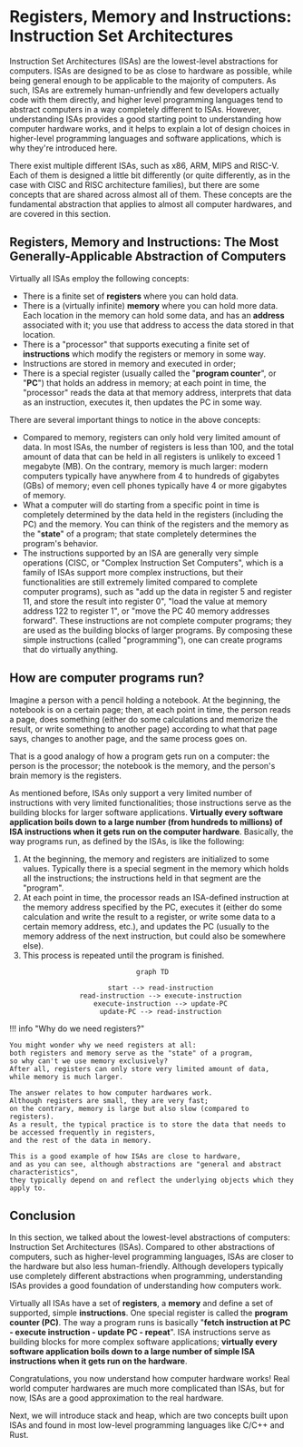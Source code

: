 # Registers, Memory and Instructions: Instruction Set Architectures

Instruction Set Architectures (ISAs) are the lowest-level abstractions for computers.
ISAs are designed to be as close to hardware as possible,
while being general enough to be applicable to the majority of computers.
As such, ISAs are extremely human-unfriendly and
few developers actually code with them directly,
and higher level programming languages tend to abstract computers in a way completely different to ISAs.
However, understanding ISAs provides a good starting point to understanding how computer hardware works,
and it helps to explain a lot of design choices in higher-level programming languages and software applications,
which is why they're introduced here.

There exist multiple different ISAs, such as x86, ARM, MIPS and RISC-V.
Each of them is designed a little bit differently
(or quite differently, as in the case with CISC and RISC architecture families),
but there are some concepts that are shared across almost all of them.
These concepts are the fundamental abstraction that applies to almost all computer hardwares,
and are covered in this section.

## Registers, Memory and Instructions: The Most Generally-Applicable Abstraction of Computers

Virtually all ISAs employ the following concepts:

- There is a finite set of **registers** where you can hold data.
- There is a (virtually infinite) **memory** where you can hold more data.
Each location in the memory can hold some data,
and has an **address** associated with it;
you use that address to access the data stored in that location.
- There is a "processor" that supports executing a finite set of **instructions** which modify the registers or memory in some way.
- Instructions are stored in memory and executed in order;
- There is a special register (usually called the "**program counter**", or "**PC**")
that holds an address in memory;
at each point in time, the "processor" reads the data at that memory address,
interprets that data as an instruction, executes it, then updates the PC in some way.

There are several important things to notice in the above concepts:

- Compared to memory, registers can only hold very limited amount of data.
In most ISAs, the number of registers is less than 100,
and the total amount of data that can be held in all registers is unlikely to exceed 1 megabyte (MB).
On the contrary, memory is much larger: modern computers typically have anywhere from 4 to hundreds of gigabytes (GBs) of memory;
even cell phones typically have 4 or more gigabytes of memory.
- What a computer will do starting from a specific point in time
is completely determined by the data held in the registers (including the PC) and the memory.
You can think of the registers and the memory as the "**state**" of a program;
that state completely determines the program's behavior.
- The instructions supported by an ISA are generally very simple operations
(CISC, or "Complex Instruction Set Computers", which is a family of ISAs support more complex instructions,
but their functionalities are still extremely limited compared to complete computer programs),
such as "add up the data in register 5 and register 11, and store the result into register 0",
"load the value at memory address 122 to register 1", or "move the PC 40 memory addresses forward".
These instructions are not complete computer programs;
they are used as the building blocks of larger programs.
By composing these simple instructions (called "programming"),
one can create programs that do virtually anything.

## How are computer programs run?

Imagine a person with a pencil holding a notebook.
At the beginning, the notebook is on a certain page;
then, at each point in time, the person reads a page,
does something (either do some calculations and memorize the result, or write something to another page)
according to what that page says, changes to another page, and the same process goes on.

That is a good analogy of how a program gets run on a computer:
the person is the processor; the notebook is the memory,
and the person's brain memory is the registers.

As mentioned before, ISAs only support a very limited number of instructions
with very limited functionalities;
those instructions serve as the building blocks for larger software applications.
**Virtually every software application boils down to a large number (from hundreds to millions) of ISA instructions
when it gets run on the computer hardware**.
Basically, the way programs run, as defined by the ISAs, is like the following:

1. At the beginning, the memory and registers are initialized to some values.
Typically there is a special segment in the memory which holds all the instructions;
the instructions held in that segment are the "program".
2. At each point in time, the processor reads an ISA-defined instruction at the memory address specified by the PC,
executes it (either do some calculation and write the result to a register, or write some data to a certain memory address, etc.),
and updates the PC (usually to the memory address of the next instruction, but could also be somewhere else).
3. This process is repeated until the program is finished.

<div style="text-align: center;">

```mermaid
graph TD

    start --> read-instruction
    read-instruction --> execute-instruction
    execute-instruction --> update-PC
    update-PC --> read-instruction
```

</div>

!!! info "Why do we need registers?"

    You might wonder why we need registers at all:
    both registers and memory serve as the "state" of a program,
    so why can't we use memory exclusively?
    After all, registers can only store very limited amount of data,
    while memory is much larger.

    The answer relates to how computer hardwares work.
    Although registers are small, they are very fast;
    on the contrary, memory is large but also slow (compared to registers).
    As a result, the typical practice is to store the data that needs to be accessed frequently in registers,
    and the rest of the data in memory.

    This is a good example of how ISAs are close to hardware,
    and as you can see, although abstractions are "general and abstract characteristics",
    they typically depend on and reflect the underlying objects which they apply to.

## Conclusion

In this section, we talked about the lowest-level abstractions of computers: Instruction Set Architectures (ISAs).
Compared to other abstractions of computers, such as higher-level programming languages,
ISAs are closer to the hardware but also less human-friendly.
Although developers typically use completely different abstractions when programming,
understanding ISAs provides a good foundation of understanding how computers work.

Virtually all ISAs have a set of **registers**, a **memory** and define a set of supported, simple **instructions**.
One special register is called the **program counter (PC)**.
The way a program runs is basically "**fetch instruction at PC - execute instruction - update PC - repeat**".
ISA instructions serve as building blocks for more complex software applications;
**virtually every software application boils down to a large number of simple ISA instructions when it gets run on the hardware**.

Congratulations, you now understand how computer hardware works!
Real world computer hardwares are much more complicated than ISAs,
but for now, ISAs are a good approximation to the real hardware.

Next, we will introduce stack and heap,
which are two concepts built upon ISAs and found in most low-level programming languages like C/C++ and Rust.
